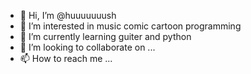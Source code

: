 - 👋 Hi, I’m @huuuuuuush
- 👀 I’m interested in music comic cartoon programming
- 🌱 I’m currently learning guiter and python
- 💞️ I’m looking to collaborate on ...
- 📫 How to reach me ...

<!---
huuuuuuush/huuuuuuush is a ✨ special ✨ repository because its `README.md` (this file) appears on your GitHub profile.
You can click the Preview link to take a look at your changes.
--->
